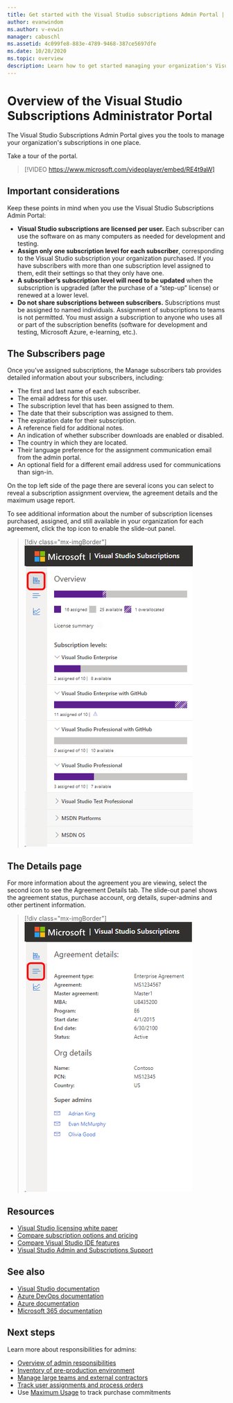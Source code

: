 ```yaml
---
title: Get started with the Visual Studio subscriptions Admin Portal | Visual Studio Marketplace
author: evanwindom
ms.author: v-evwin
manager: cabuschl
ms.assetid: 4c099fe8-883e-4789-9468-387ce5697dfe
ms.date: 10/28/2020
ms.topic: overview
description: Learn how to get started managing your organization's Visual Studio subscriptions with the Subscriptions Admin Portal.
---
```


# Overview of the Visual Studio Subscriptions Administrator Portal

The Visual Studio Subscriptions Admin Portal gives you the tools to manage your organization's subscriptions in one place. 

Take a tour of the portal.

> [!VIDEO https://www.microsoft.com/videoplayer/embed/RE4t9aW]

## Important considerations
Keep these points in mind when you use the Visual Studio Subscriptions Admin Portal:
- **Visual Studio subscriptions are licensed per user.** Each subscriber can use the software on as many computers as needed for development and testing.
- **Assign only one subscription level for each subscriber**, corresponding to the Visual Studio subscription your organization purchased. If you have subscribers with more than one subscription level assigned to them, edit their settings so that they only have one.
- **A subscriber’s subscription level will need to be updated** when the subscription is upgraded (after the purchase of a “step-up” license) or renewed at a lower level.
- **Do not share subscriptions between subscribers.** Subscriptions must be assigned to named individuals.  Assignment of subscriptions to teams is not permitted.  You must assign a subscription to anyone who uses all or part of the subscription benefits (software for development and testing, Microsoft Azure, e-learning, etc.).

## The Subscribers page
Once you’ve assigned subscriptions, the Manage subscribers tab provides detailed information about your subscribers, including:
- The first and last name of each subscriber.
- The email address for this user.
- The subscription level that has been assigned to them.
- The date that their subscription was assigned to them.
- The expiration date for their subscription.
- A reference field for additional notes.
- An indication of whether subscriber downloads are enabled or disabled.
- The country in which they are located.
- Their language preference for the assignment communication email from the admin portal.
- An optional field for a different email address used for communications than sign-in.

On the top left side of the page there are several icons you can select to reveal a subscription assignment overview, the agreement details and the maximum usage report.

To see additional information about the number of subscription licenses purchased, assigned, and still available in your organization for each agreement, click the top icon to enable the slide-out panel.
> [!div class="mx-imgBorder"]
> ![Visual Studio Subscriptions Admin Portal Subscribers Page](_img/using-admin-portal/subscribers-page.png "The subscribers page shows subscription counts by type.")

## The Details page
For more information about the agreement you are viewing, select the second icon to see the Agreement Details tab. The slide-out panel shows the agreement status, purchase account, org details, super-admins and other pertinent information.
> [!div class="mx-imgBorder"]
> ![Visual Studio Subscriptions Admin Portal Details Page](_img/using-admin-portal/details-page.png "The details page displays information about your agreement, including the names of your super admins.")

## Resources
- [Visual Studio licensing white paper](https://visualstudio.microsoft.com/wp-content/uploads/2019/06/Visual-Studio-Licensing-Whitepaper-May-2019.pdf)
- [Compare subscription options and pricing](https://visualstudio.microsoft.com/vs/pricing)
- [Compare Visual Studio IDE features](https://visualstudio.microsoft.com/vs/compare)
- [Visual Studio Admin and Subscriptions Support](https://visualstudio.microsoft.com/support/support-overview-vs)

## See also
- [Visual Studio documentation](/visualstudio/)
- [Azure DevOps documentation](/azure/devops/)
- [Azure documentation](/azure/)
- [Microsoft 365 documentation](/microsoft-365/)

## Next steps
Learn more about responsibilities for admins:
- [Overview of admin responsibilities](admin-responsibilities.md)
- [Inventory of pre-production environment](admin-inventory.md)
- [Manage large teams and external contractors](manage-teams.md)
- [Track user assignments and process orders](assignments-orders.md)
- Use [Maximum Usage](maximum-usage.md) to track purchase commitments
